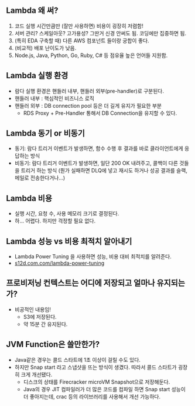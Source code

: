 ## Lambda 왜 써?

1. 코드 실행 시간만큼만 (잘만 사용하면) 비용이 굉장히 저렴함!
2. 서버 관리? 스케일아웃? 고가용성? 그딴거 신경 안써도 됨. 코딩에만 집중하면 됨.
3. (특히 EDA 구축할 때) 다른 AWS 컴포넌트 들이랑 궁합이 좋다.
4. (비교적) 배포 난이도가 낮음.
5. Node.js, Java, Python, Go, Ruby, C# 등 점유율 높은 언어들 지원함.

## Lambda 실행 환경

- 람다 실행 환경은 핸들러 내부, 핸들러 외부(pre-handler)로 구분된다.
- 핸들러 내부 : 핵심적인 비즈니스 로직
- 핸들러 외부 : DB connection pool 등은 더 길게 유지가 필요한 부분
    - RDS Proxy + Pre-Handler 통해서 DB Connection을 유지할 수 있다.

## Lambda 동기 or 비동기

- 동기: 람다 트리거 이벤트가 발생하면, 함수 수행 후 결과를 바로 클라이언트에게 응답하는 방식
- 비동기: 람다 트리거 이벤트가 발생하면, 일단 200 OK 내려주고, 콜백이 다른 것들을 트리거 하는 방식 (뭔가 실패하면 DLQ에 넣고 재시도 하거나 성공 결과를 슬랙, 메일로 전송한다거나...)

## Lambda 비용

- 실행 시간, 요청 수, 사용 메모리 크기로 결정된다.
- 하... 어렵다. 하지만 걱정할 필요 없다.

## Lambda 성능 vs 비용 최적치 알아내기

- Lambda Power Tuning 을 사용하면 성능, 비용 대비 최적치를 알려준다.
- [s12d.com.com/lambda-power-tuning](http://s12d.com.com/lambda-power-tuning)

## 프로비저닝 컨텍스트는 어디에 저장되고 얼마나 유지되는가?

- 비공적인 내용임!
    - S3에 저장된다.
    - 약 15분 간 유지된다.

## JVM Function은 쓸만한가?

- Java같은 경우는 콜드 스타트에 1초 이상이 걸릴 수도 있다.
- 하지만 Snap start 라고 스냅샷을 뜨는 방식이 생겼다. 따라서 콜드 스타트가 굉장히 크게 개선됐다.
    - 디스크의 상태를 Firecracker microVM Snapshot으로 저장해둔다.
    - Java의 경우 JIT 컴파일러가 더 많은 코드를 컴파일 하면 Snap start 성능이 더 좋아지는데, crac 등의 라이브러리를 사용해서 개선 가능하다.